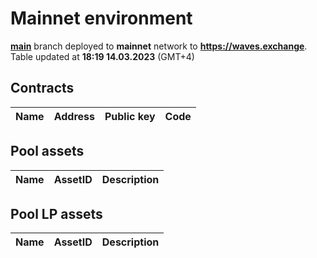 # Mainnet environment
[**main**](https://github.com/waves-exchange/contracts/tree/main) branch deployed to **mainnet** network to **https://waves.exchange**. Table updated at **18:19 14.03.2023** (GMT+4)

## Contracts
| Name | Address | Public key | Code |
|------|---------|------------|------|

## Pool assets
| Name | AssetID | Description |
|------|---------|-------------|

## Pool LP assets
| Name | AssetID | Description |
|------|---------|-------------|
